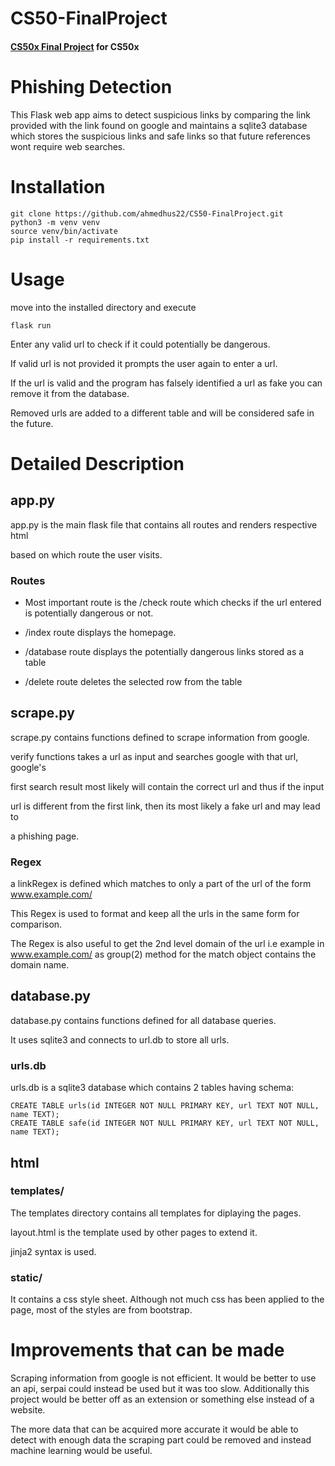 # CS50-FinalProject
#### [CS50x Final Project](https://cs50.harvard.edu/x/2023/project/) for CS50x

# Phishing Detection
This Flask web app aims to detect suspicious links by comparing the link provided with the link found on google and maintains a sqlite3 database which stores the suspicious links and safe links so that future references wont require web searches.

# Installation

```
git clone https://github.com/ahmedhus22/CS50-FinalProject.git
python3 -m venv venv
source venv/bin/activate
pip install -r requirements.txt
```

# Usage
move into the installed directory and execute

```
flask run
```

Enter any valid url to check if it could potentially be dangerous.

If valid url is not provided it prompts the user again to enter a url.

If the url is valid and the program has falsely identified a url as fake you can remove it from the database.

Removed urls are added to a different table and will be considered safe in the future.

# Detailed Description
## **app.py**
app.py is the main flask file that contains all routes and renders respective html 

based on which route the user visits. 
### Routes

- Most important route is the /check route which 
checks if the url entered is potentially dangerous or not. 

- /index route displays the homepage.

- /database route displays the potentially dangerous links stored as a table

- /delete route deletes the selected row from the table

## **scrape.py**
scrape.py contains functions defined to scrape information from google.

verify functions takes a url as input and searches google with that url, google's 

first search result most likely will contain the correct url and thus if the input 

url is different from the first link, then its most likely a fake url and may lead to 

a phishing page.

### Regex
a linkRegex is defined which matches to only a part of the url of the form 
www.example.com/

This Regex is used to format and keep all the urls in the same form for comparison.

The Regex is also useful to get the 2nd level domain of the url i.e example in 
www.example.com/ as group(2) method for the match object contains the domain name.

## **database.py**
database.py contains functions defined for all database queries.

It uses sqlite3 and connects to url.db to store all urls.

### urls.db
urls.db is a sqlite3 database which contains 2 tables having schema:
```
CREATE TABLE urls(id INTEGER NOT NULL PRIMARY KEY, url TEXT NOT NULL, name TEXT);
CREATE TABLE safe(id INTEGER NOT NULL PRIMARY KEY, url TEXT NOT NULL, name TEXT);
```

## **html**
### templates/
The templates directory contains all templates for diplaying the pages.

layout.html is the template used by other pages to extend it.

jinja2 syntax is used.

### static/
It contains a css style sheet. Although not much css has been applied to the page, most of the styles are from bootstrap.

# Improvements that can be made
Scraping information from google is not efficient. It would be better to use an api, serpai could instead be used but it was too slow. Additionally this project would be better off as an extension or something else instead of a website.

The more data that can be acquired more accurate it would be able to detect with enough data the scraping part could be removed and instead machine learning would be useful.